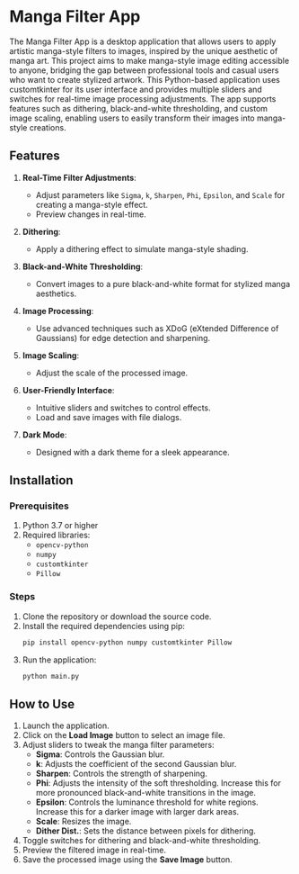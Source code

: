 # Manga Filter App

The Manga Filter App is a desktop application that allows users to apply artistic manga-style filters to images, inspired by the unique aesthetic of manga art. This project aims to make manga-style image editing accessible to anyone, bridging the gap between professional tools and casual users who want to create stylized artwork. This Python-based application uses customtkinter for its user interface and provides multiple sliders and switches for real-time image processing adjustments. The app supports features such as dithering, black-and-white thresholding, and custom image scaling, enabling users to easily transform their images into manga-style creations.

## Features

1. **Real-Time Filter Adjustments**:
   - Adjust parameters like `Sigma`, `k`, `Sharpen`, `Phi`, `Epsilon`, and `Scale` for creating a manga-style effect.
   - Preview changes in real-time.

2. **Dithering**:
   - Apply a dithering effect to simulate manga-style shading.

3. **Black-and-White Thresholding**:
   - Convert images to a pure black-and-white format for stylized manga aesthetics.

4. **Image Processing**:
   - Use advanced techniques such as XDoG (eXtended Difference of Gaussians) for edge detection and sharpening.

5. **Image Scaling**:
   - Adjust the scale of the processed image.

6. **User-Friendly Interface**:
   - Intuitive sliders and switches to control effects.
   - Load and save images with file dialogs.

7. **Dark Mode**:
   - Designed with a dark theme for a sleek appearance.

## Installation

### Prerequisites

1. Python 3.7 or higher
2. Required libraries:
   - `opencv-python`
   - `numpy`
   - `customtkinter`
   - `Pillow`

### Steps

1. Clone the repository or download the source code.
2. Install the required dependencies using pip:
   ```bash
   pip install opencv-python numpy customtkinter Pillow
   ```
3. Run the application:
   ```bash
   python main.py
   ``` 
   
## How to Use

1. Launch the application.
2. Click on the **Load Image** button to select an image file.
3. Adjust sliders to tweak the manga filter parameters:
   - **Sigma**: Controls the Gaussian blur.
   - **k**: Adjusts the coefficient of the second Gaussian blur.
   - **Sharpen**: Controls the strength of sharpening.
   - **Phi**: Adjusts the intensity of the soft thresholding. Increase this for more pronounced black-and-white transitions in the image.
   - **Epsilon**: Controls the luminance threshold for white regions. Increase this for a darker image with larger dark areas.
   - **Scale**: Resizes the image.
   - **Dither Dist.**: Sets the distance between pixels for dithering.
4. Toggle switches for dithering and black-and-white thresholding.
5. Preview the filtered image in real-time.
6. Save the processed image using the **Save Image** button.  
 
